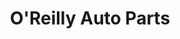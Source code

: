 ---
title: "O'Reilly Auto Parts"
url: /high-point/oreilly-auto-parts-precision-way/
shop: car parts
---